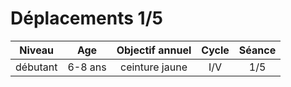 # Déplacements 1/5

|Niveau | Age | Objectif annuel | Cycle | Séance |
|:-:|:-:|:-:|:-:|:-:|
|débutant | 6-8 ans | ceinture jaune | I/V | 1/5 |



